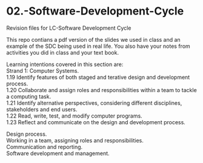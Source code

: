 # 02.-Software-Development-Cycle
Revision files for LC-Software Development Cycle

This repo contians a pdf version of the slides we used in class and an example of the SDC being used in real life.
You also have your notes from activities you did in class and your text book.

Learning intentions covered in this section are:    
Strand 1: Computer Systems.   
1.19 Identify features of both staged and terative design and development process.   
1.20 Collaborate and assign roles and responsibilities within a team to tackle a computing task.   
1.21 Identify alternative perspectives, considering different disciplines, stakeholders and end users.   
1.22 Read, write, test, and modify computer programs.   
1.23 Reflect and communicate on the design and development process.  

Design process.   
Working in a team, assigning roles and responsibilities.  
Communication and reporting.  
Software development and management.  
